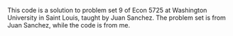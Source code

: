 This code is a solution to problem set 9 of Econ 5725 at Washington University in Saint Louis, taught by Juan Sanchez.
The problem set is from Juan Sanchez, while the code is from me.
